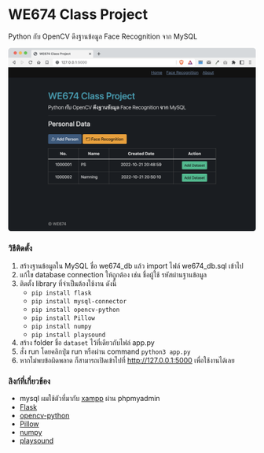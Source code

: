 # WE674 Class Project

Python กับ OpenCV ดึงฐานข้อมูล Face Recognition จาก MySQL
<br />

![thumbnail](thumbnail.png)

### วิธีติดตั้ง
1. สร้างฐานข้อมูลใน MySQL ชื่อ we674_db แล้ว import ไฟล์ we674_db.sql เข้าไป
2. แก้ไข database connection ให้ถูกต้อง เช่น ชื่อผู้ใช้ รหัสผ่านฐานข้อมูล
3. ติดตั้ง library ที่จำเป็นต้องใช้งาน ดังนี้
    * ```pip install flask```
    * ```pip install mysql-connector```
    * ```pip install opencv-python```
    * ```pip install Pillow```
    * ```pip install numpy```
    * ```pip install playsound```
4. สร้าง folder ชื่อ ```dataset``` ไว้ที่เดียวกับไฟล์ app.py
5. สั่ง run โดยคลิกปุ่ม run หรือผ่าน command ```python3 app.py```
6. หากไม่พบข้อผิดพลาด ก็สามารถเปิดเข้าไปที่ http://127.0.0.1:5000 เพื่อใช้งานได้เลย

### ลิงก์ที่เกี่ยวข้อง
* mysql ผมใช้ตัวที่มากับ [xampp](https://www.apachefriends.org/download.html) ผ่าน phpmyadmin
* [Flask](https://pypi.org/project/Flask/)
* [opencv-python](https://pypi.org/project/opencv-python/)
* [Pillow](https://pypi.org/project/Pillow/)
* [numpy](https://pypi.org/project/numpy/)
* [playsound](https://pypi.org/project/playsound/)